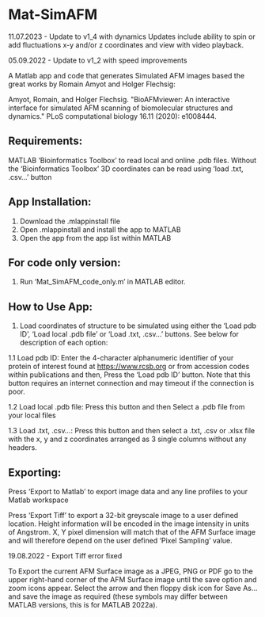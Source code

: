 # Mat-SimAFM
11.07.2023 - Update to v1_4 with dynamics
Updates include ability to spin or add fluctuations x-y and/or z coordinates and view with video playback.

05.09.2022 - Update to v1_2 with speed improvements 

A Matlab app and code that generates Simulated AFM images based the great works by Romain Amyot and Holger Flechsig:

Amyot, Romain, and Holger Flechsig. "BioAFMviewer: An interactive interface for simulated AFM scanning of biomolecular structures and dynamics." PLoS computational biology 16.11 (2020): e1008444.

## Requirements: 
MATLAB ‘Bioinformatics Toolbox’ to read local and online .pdb files. 
Without the ‘Bioinformatics Toolbox’ 3D coordinates can be read using ‘load .txt, .csv…’ button

## App Installation:
1.	Download the .mlappinstall file 
2.	Open .mlappinstall and install the app to MATLAB
3.	Open the app from the app list within MATLAB

## For code only version:
1.	Run ‘Mat_SimAFM_code_only.m’ in MATLAB editor. 

## How to Use App:
1.	Load coordinates of structure to be simulated using either the ‘Load pdb ID’, ‘Load local .pdb file’ or ‘Load .txt, .csv…’ buttons. See below for description of each option:

1.1	Load pdb ID: Enter the 4-character alphanumeric identifier of your protein of interest found at https://www.rcsb.org or from accession codes within publications and then, Press the ‘Load pdb ID’ button. Note that this button requires an internet connection and may timeout if the connection is poor.

1.2	Load local .pdb file: Press this button and then Select a .pdb file from your local files

1.3	Load .txt, .csv…: Press this button and then select a .txt, .csv or .xlsx file with the x, y and z coordinates arranged as 3 single columns without any headers.


## Exporting: 

Press ‘Export to Matlab’ to export image data and any line profiles to your Matlab workspace 

Press ‘Export Tiff’ to export a 32-bit greyscale image to a user defined location. Height information will be encoded in the image intensity in units of Angstrom. X, Y pixel dimension will match that of the AFM Surface image and will therefore depend on the user defined ‘Pixel Sampling’ value. 

19.08.2022 - Export Tiff error fixed 

To Export the current AFM Surface image as a JPEG, PNG or PDF go to the upper right-hand corner of the AFM Surface image until the save option and zoom icons appear. Select the arrow and then floppy disk icon for Save As… and save the image as required (these symbols may differ between MATLAB versions, this is for MATLAB 2022a).
